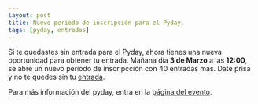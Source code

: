```yaml
---
layout: post
title: Nuevo periodo de inscripción para el Pyday.
tags: [pyday, entradas]
---
```



Si te quedastes sin entrada para el Pyday, ahora tienes una nueva oportunidad para obtener tu entrada. Mañana día **3 de Marzo** a las **12:00**, se abre un nuevo periodo de inscripcción con 40 entradas más. Date prisa y no te quedes sin tu [entrada](/pyday/inscripcion).

Para más información del pyday, entra en la [página del evento](/pyday).
